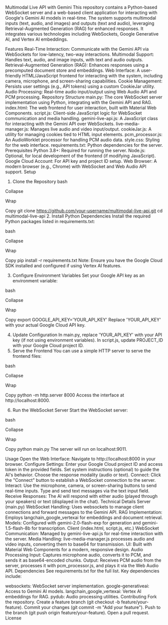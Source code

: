 Multimodal Live API with Gemini
This repository contains a Python-based WebSocket server and a web-based client application for interacting with Google's Gemini AI models in real-time. The system supports multimodal inputs (text, audio, and images) and outputs (text and audio), leveraging Retrieval-Augmented Generation (RAG) for enhanced responses. It integrates various technologies including WebSockets, Google Generative AI, and Vertex AI embeddings.

Features
Real-Time Interaction: Communicate with the Gemini API via WebSockets for low-latency, two-way interactions.
Multimodal Support: Handles text, audio, and image inputs, with text and audio outputs.
Retrieval-Augmented Generation (RAG): Enhances responses using a precomputed document store and embeddings.
Web Interface: A user-friendly HTML/JavaScript frontend for interacting with the system, including camera, microphone, and screen-sharing capabilities.
Cookie Management: Persists user settings (e.g., API tokens) using a custom CookieJar utility.
Audio Processing: Real-time audio input/output using Web Audio API and PCM processing.
Repository Structure
main.py: The core WebSocket server implementation using Python, integrating with the Gemini API and RAG.
index.html: The web frontend for user interaction, built with Material Web Components.
script.js: Client-side JavaScript logic for WebSocket communication and media handling.
gemini-live-api.js: A JavaScript class for interacting with the Gemini API over WebSockets.
live-media-manager.js: Manages live audio and video input/output.
cookieJar.js: A utility for managing cookies tied to HTML input elements.
pcm_processor.js: An AudioWorklet processor for handling PCM audio data.
style.css: Styling for the web interface.
requirements.txt: Python dependencies for the server.
Prerequisites
Python 3.8+: Required for running the server.
Node.js: Optional, for local development of the frontend (if modifying JavaScript).
Google Cloud Account: For API key and project ID setup.
Web Browser: A modern browser (e.g., Chrome) with WebSocket and Web Audio API support.
Setup
1. Clone the Repository
bash

Collapse

Wrap

Copy
git clone https://github.com/your-username/multimodal-live-api.git
cd multimodal-live-api
2. Install Python Dependencies
Install the required Python packages listed in requirements.txt:

bash

Collapse

Wrap

Copy
pip install -r requirements.txt
Note: Ensure you have the Google Cloud SDK installed and configured if using Vertex AI features.

3. Configure Environment Variables
Set your Google API key as an environment variable:

bash

Collapse

Wrap

Copy
export GOOGLE_API_KEY='YOUR_API_KEY'
Replace 'YOUR_API_KEY' with your actual Google Cloud API key.

4. Update Configuration
In main.py, replace 'YOUR_API_KEY' with your API key (if not using environment variables).
In script.js, update PROJECT_ID with your Google Cloud project ID.
5. Serve the Frontend
You can use a simple HTTP server to serve the frontend files:

bash

Collapse

Wrap

Copy
python -m http.server 8000
Access the interface at http://localhost:8000.

6. Run the WebSocket Server
Start the WebSocket server:

bash

Collapse

Wrap

Copy
python main.py
The server will run on localhost:9011.

Usage
Open the Web Interface: Navigate to http://localhost:8000 in your browser.
Configure Settings:
Enter your Google Cloud project ID and access token in the provided fields.
Set system instructions (optional) to guide the AI's behavior.
Choose the response modality (audio or text).
Connect: Click the "Connect" button to establish a WebSocket connection to the server.
Interact:
Use the microphone, camera, or screen-sharing buttons to send real-time inputs.
Type and send text messages via the text input field.
Receive Responses: The AI will respond with either audio (played through your speakers) or text (displayed in the chat).
Technical Details
Server (main.py)
WebSocket Handling: Uses websockets to manage client connections and forward messages to the Gemini API.
RAG Implementation: Employs langchain_google_vertexai for embeddings and document retrieval.
Models: Configured with gemini-2.0-flash-exp for generation and gemini-1.5-flash-8b for transcription.
Client (index.html, script.js, etc.)
WebSocket Communication: Managed by gemini-live-api.js for real-time interaction with the server.
Media Handling: live-media-manager.js processes audio and video inputs, converting them to base64 for transmission.
UI: Built with Material Web Components for a modern, responsive design.
Audio Processing
Input: Captures microphone audio, converts it to PCM, and sends it as base64-encoded chunks.
Output: Receives PCM audio from the server, processes it with pcm_processor.js, and plays it via the Web Audio API.
Dependencies
See requirements.txt for the full list. Key dependencies include:

websockets: WebSocket server implementation.
google-generativeai: Access to Gemini AI models.
langchain_google_vertexai: Vertex AI embeddings for RAG.
pydub: Audio processing utilities.
Contributing
Fork the repository.
Create a feature branch (git checkout -b feature/your-feature).
Commit your changes (git commit -m "Add your feature").
Push to the branch (git push origin feature/your-feature).
Open a pull request.
License